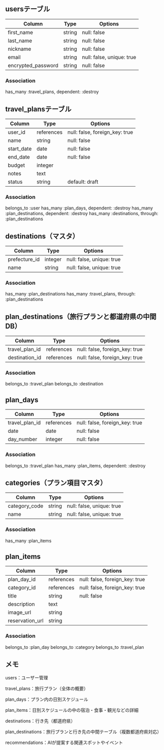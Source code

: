 ## usersテーブル

|Column             |Type   |Options                  |
|-------------------|-------|-------------------------|
|first_name         |string |null: false              |
|last_name          |string |null: false              |
|nickname           |string |null: false              |
|email              |string |null: false, unique: true|
|encrypted_password |string |null: false              |

### Association
has_many :travel_plans, dependent: :destroy


## travel_plansテーブル

| Column      | Type       | Options                         |
| ----------- | ---------- | ------------------------------- |
| user_id     | references | null: false, foreign_key: true  |
| name        | string     | null: false                     |
| start_date  | date       | null: false                     |
| end_date    | date       | null: false                     |
| budget      | integer    |                                 |
| notes       | text       |                                 |
| status      | string     | default: draft                  |

### Association
belongs_to :user
has_many :plan_days, dependent: :destroy
has_many :plan_destinations, dependent: :destroy
has_many :destinations, through: :plan_destinations


## destinations（マスタ）
| Column         | Type    | Options                   |
| -------------- | ------- | ------------------------- |
| prefecture_id  | integer | null: false, unique: true |
| name           | string  | null: false, unique: true |

### Association
has_many :plan_destinations
has_many :travel_plans, through: :plan_destinations


## plan_destinations（旅行プランと都道府県の中間DB）
| Column           | Type       | Options                         |
| ---------------- | ---------- | ------------------------------- |
| travel_plan_id   | references | null: false, foreign_key: true  |
| destination_id   | references | null: false, foreign_key: true  |

### Association
belongs_to :travel_plan
belongs_to :destination


## plan_days
| Column           | Type       | Options                         |
| ---------------- | ---------- | ------------------------------- |
| travel_plan_id   | references | null: false, foreign_key: true  |
| date             | date       | null: false                     |
| day_number       | integer    | null: false                     |

### Association
belongs_to :travel_plan
has_many :plan_items, dependent: :destroy


## categories（プラン項目マスタ）
| Column         | Type   | Options                   |
| -------------- | ------ | ------------------------- |
| category_code  | string | null: false, unique: true |
| name           | string | null: false, unique: true |

### Association
has_many :plan_items


## plan_items
| Column           | Type       | Options                         |
| ---------------- | ---------- | ------------------------------- |
| plan_day_id      | references | null: false, foreign_key: true  |
| category_id      | references | null: false, foreign_key: true  |
| title            | string     | null: false                     |
| description      | text       |                                 |
| image_url        | string     |                                 |
| reservation_url  | string     |                                 |

### Association
belongs_to :plan_day
belongs_to :category
belongs_to :travel_plan



## メモ
users：ユーザー管理

travel_plans：旅行プラン（全体の概要）

plan_days：プラン内の日別スケジュール

plan_items：日別スケジュールの中の宿泊・食事・観光などの詳細

destinations：行き先（都道府県）

plan_destinations：旅行プランと行き先の中間テーブル（複数都道府県対応）

recommendations：AIが提案する関連スポットやイベント